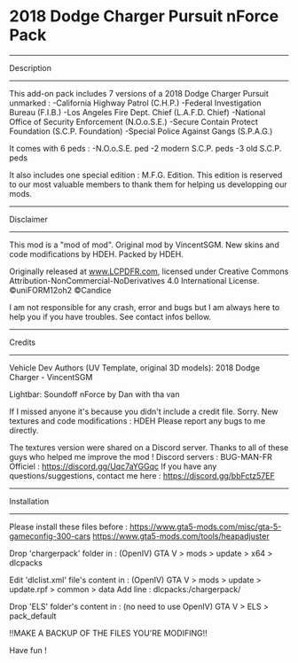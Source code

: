 # 2018 Dodge Charger Pursuit nForce Pack
******************************************
Description
******************************************
This add-on pack includes 7 versions of a 2018 Dodge Charger Pursuit unmarked :
-California Highway Patrol (C.H.P.)
-Federal Investigation Bureau (F.I.B.)
-Los Angeles Fire Dept. Chief (L.A.F.D. Chief)
-National Office of Security Enforcement (N.O.o.S.E.)
-Secure Contain Protect Foundation (S.C.P. Foundation)
-Special Police Against Gangs (S.P.A.G.)


It comes with 6 peds :
-N.O.o.S.E. ped
-2 modern S.C.P. peds
-3 old S.C.P. peds


It also includes one special edition : M.F.G. Edition.
This edition is reserved to our most valuable members to thank them for helping us developping our mods.


******************************************
Disclaimer
******************************************

This mod is a "mod of mod". Original mod by VincentSGM. New skins and code modifications by HDEH. 
Packed by HDEH.

Originally released at www.LCPDFR.com, licensed under 
Creative Commons Attribution-NonCommercial-NoDerivatives 4.0 International License.
©uniFORM12oh2
©Candice

I am not responsible for any crash, error and bugs but I am always here to help you if you have troubles. See contact infos bellow.


******************************************
Credits
******************************************
Vehicle Dev Authors (UV Template, original 3D models):
2018 Dodge Charger - VincentSGM

Lightbar: Soundoff nForce by Dan with tha van 

If I missed anyone it's because you didn't include a credit file. Sorry. 
New textures and code modifications : HDEH
Please report any bugs to me directly.  


The textures version were shared on a Discord server. Thanks to all of these guys who helped me improve the mod ! Discord servers : 
BUG-MAN-FR Officiel : https://discord.gg/Uqc7aYGGqc
If you have any questions/suggestions, contact me here : https://discord.gg/bbFctz57EF



******************************************
Installation
******************************************
Please install these files before : 
https://www.gta5-mods.com/misc/gta-5-gameconfig-300-cars
https://www.gta5-mods.com/tools/heapadjuster


Drop 'chargerpack' folder in : (OpenIV)
	GTA V > mods > update > x64 > dlcpacks

Edit 'dlclist.xml' file's content in : (OpenIV)
	GTA V > mods > update > update.rpf > common > data
	Add line : 
		<Item>dlcpacks:/chargerpack/</Item>

Drop 'ELS' folder's content in : (no need to use OpenIV)
	GTA V > ELS > pack_default

!!MAKE A BACKUP OF THE FILES YOU'RE MODIFING!!


Have fun !


